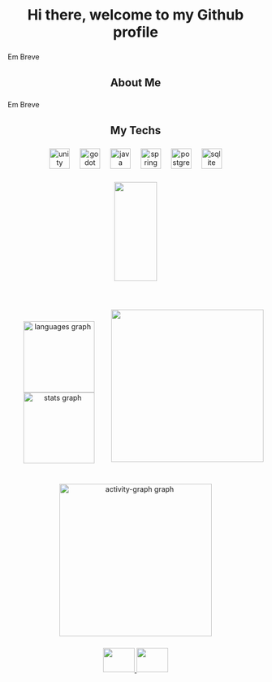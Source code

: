<h1 align="center">Hi there, welcome to my Github profile</h1>

###

<p align="left">Em Breve</p>

###

<h2 align="center">About Me</h2>

###

<p align="left">Em Breve</p>

###

<h2 align="center">My Techs</h2>

###

<div align="center">
  <img src="https://cdn.jsdelivr.net/gh/devicons/devicon/icons/unity/unity-original.svg" height="40" alt="unity logo"  />
  <img width="12" />
  <img src="https://cdn.jsdelivr.net/gh/devicons/devicon/icons/godot/godot-original.svg" height="40" alt="godot logo"  />
  <img width="12" />
  <img src="https://cdn.jsdelivr.net/gh/devicons/devicon/icons/java/java-original.svg" height="40" alt="java logo"  />
  <img width="12" />
  <img src="https://cdn.jsdelivr.net/gh/devicons/devicon/icons/spring/spring-original.svg" height="40" alt="spring logo"  />
  <img width="12" />
  <img src="https://cdn.jsdelivr.net/gh/devicons/devicon/icons/postgresql/postgresql-original.svg" height="40" alt="postgresql logo"  />
  <img width="12" />
  <img src="https://cdn.jsdelivr.net/gh/devicons/devicon/icons/sqlite/sqlite-original.svg" height="40" alt="sqlite logo"  />
</div>

###

<div align="center">
   <img width="41%" height="195px" src="https://github-readme-stats.vercel.app/api/top-langs/?username=JamilSan&layout=compact&hide_border=true&title_color=8f00ff&text_color=ffffff&bg_color=0d1117" />
   
</div>

###

<h1 align="left"></h1>

###

<br clear="both">

<img align="right" height="300" src="https://user-images.githubusercontent.com/74038190/235224431-e8c8c12e-6826-47f1-89fb-2ddad83b3abf.gif"  />

###

<div align="center">
   <img src="https://github-readme-stats.vercel.app/api/top-langs?username=JamilSan&locale=en&hide_title=false&layout=compact&card_width=320&langs_count=10&theme=codeSTACKr&hide_border=false&order=2" height="140" alt="languages graph" /> <br>
   <img src="https://github-readme-stats.vercel.app/api?username=JamilSan&hide_title=false&hide_rank=false&show_icons=true&include_all_commits=true&count_private=true&disable_animations=false&theme=codeSTACKr&locale=en&hide_border=false&order=1" height="140" alt="stats graph"  />
</div>

###

<br clear="both">

<div align="center">
   <img src="https://github-readme-activity-graph.vercel.app/graph?username=JamilSan&radius=16&theme=elegant&area=true&order=5&hide_border=false&hide_title=false" height="300" alt="activity-graph graph"  />
</div>

###

<div align="center">
   <a href="https://www.linkedin.com/in/jamil-santana-073341231/" target="_blank">
     <img src="https://raw.githubusercontent.com/maurodesouza/profile-readme-generator/master/src/assets/icons/social/linkedin/default.svg" width="62" height="48" />
   </a>
   <a href="https://www.linkedin.com/in/jamil-santana-073341231/" target="_blank">
     <img src="https://raw.githubusercontent.com/maurodesouza/profile-readme-generator/master/src/assets/icons/social/youtube/default.svg" width="62" height="48" />
   </a>
</div>

###
